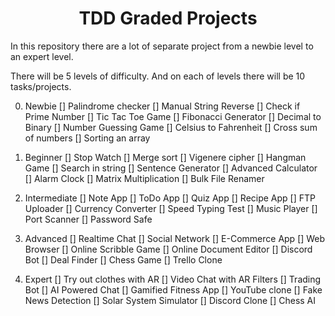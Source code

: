 <h1 align="center">TDD Graded Projects</h1>
<p>In this repository there are a lot of separate project from a newbie level to an expert level.</p>
<p>There will be 5 levels of difficulty. And on each of levels there will be 10 tasks/projects.</p>

0. Newbie
[] Palindrome checker
[] Manual String Reverse
[] Check if Prime Number
[] Tic Tac Toe Game
[] Fibonacci Generator
[] Decimal to Binary
[] Number Guessing Game
[] Celsius to Fahrenheit
[] Cross sum of numbers
[] Sorting an array

1. Beginner
[] Stop Watch
[] Merge sort
[] Vigenere cipher
[] Hangman Game
[] Search in string
[] Sentence Generator
[] Advanced Calculator
[] Alarm Clock
[] Matrix Multiplication
[] Bulk File Renamer

2. Intermediate
[] Note App
[] ToDo App
[] Quiz App
[] Recipe App
[] FTP Uploader
[] Currency Converter
[] Speed Typing Test
[] Music Player
[] Port Scanner
[] Password Safe

3. Advanced
[] Realtime Chat
[] Social Network
[] E-Commerce App
[] Web Browser
[] Online Scribble Game
[] Online Document Editor
[] Discord Bot
[] Deal Finder
[] Chess Game
[] Trello Clone

4. Expert
[] Try out clothes with AR
[] Video Chat with AR Filters
[] Trading Bot
[] AI Powered Chat
[] Gamified Fitness App
[] YouTube clone
[] Fake News Detection
[] Solar System Simulator
[] Discord Clone
[] Chess AI